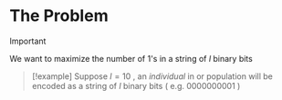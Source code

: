 # The Problem

>[!important] 
>We want to maximize the number of 1's in a string of $l$ binary bits

>[!example] 
>Suppose $l=10$ , an *individual* in or population will be encoded as a string of $l$ binary bits ( e.g. $0000000001$ )

